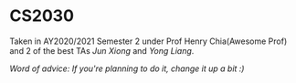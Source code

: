# CS2030

Taken in AY2020/2021 Semester 2 under Prof Henry Chia(Awesome Prof) and 2 of the best TAs *Jun Xiong* and *Yong Liang*.

*Word of advice: If you're planning to do it, change it up a bit :)*
